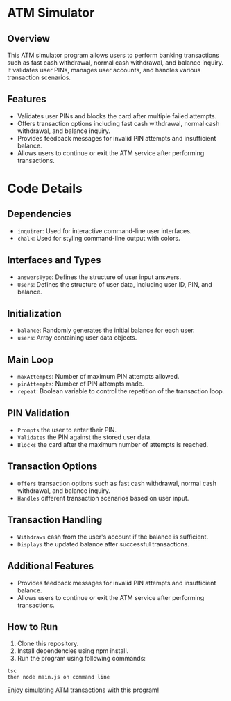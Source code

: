# ATM Simulator

## Overview
This ATM simulator program allows users to perform banking transactions such as fast cash withdrawal, normal cash withdrawal, and balance inquiry. It validates user PINs, manages user accounts, and handles various transaction scenarios.

## Features
 - Validates user PINs and blocks the card after multiple failed attempts.
 - Offers transaction options including fast cash withdrawal, normal cash withdrawal, and balance inquiry.
 - Provides feedback messages for invalid PIN attempts and insufficient balance.
 - Allows users to continue or exit the ATM service after performing transactions.

# Code Details
## Dependencies
 - `inquirer`: Used for interactive command-line user interfaces.
 - `chalk`: Used for styling command-line output with colors.

## Interfaces and Types
 - `answersType`: Defines the structure of user input answers.
 - `Users`: Defines the structure of user data, including user ID, PIN, and balance.

## Initialization
 - `balance`: Randomly generates the initial balance for each user.
 - `users`: Array containing user data objects.

## Main Loop
 - `maxAttempts`: Number of maximum PIN attempts allowed.
 - `pinAttempts`: Number of PIN attempts made.
 - `repeat`: Boolean variable to control the repetition of the transaction loop.

## PIN Validation
 - `Prompts` the user to enter their PIN.
 - `Validates` the PIN against the stored user data.
 - `Blocks` the card after the maximum number of attempts is reached.

## Transaction Options
 - `Offers` transaction options such as fast cash withdrawal, normal cash withdrawal, and balance inquiry.
 - `Handles` different transaction scenarios based on user input.

## Transaction Handling
 - `Withdraws` cash from the user's account if the balance is sufficient.
 - `Displays` the updated balance after successful transactions.


## Additional Features
 - Provides feedback messages for invalid PIN attempts and insufficient balance.
 - Allows users to continue or exit the ATM service after performing transactions.

## How to Run

1. Clone this repository.
2. Install dependencies using npm install.
3. Run the program using following commands:

```
tsc
then node main.js on command line
```

Enjoy simulating ATM transactions with this program!